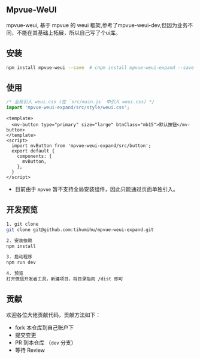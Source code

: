 ## Mpvue-WeUI

mpvue-weui, 基于 mpvue 的 weui 框架,参考了mpvue-weui-dev,但因为业务不同，不能在其基础上拓展，所以自己写了个ui库。


## 安装

``` bash
npm install mpvue-weui --save  # cnpm install mpvue-weui-expand --save

```

## 使用
``` js
/* 全局引入 weui.css (在 `src/main.js` 中引入 weui.css) */
import 'mpvue-weui-expand/src/style/weui.css';
```
``` vue
<template>
  <mv-button type="primary" size="large" btnClass="mb15">默认按钮</mv-button>
</template>
<script>
  import mvButton from 'mpvue-weui-expand/src/button';
  export default {
    components: {
      mvButton,
    },
  }
</script>
```

* 目前由于 `mpvue` 暂不支持全局安装组件，因此只能通过页面单独引入。


## 开发预览

``` bash
1. git clone
git clone git@github.com:tihumihu/mpvue-weui-expand.git

2. 安装依赖
npm install

3. 启动程序
npm run dev

4. 预览
打开微信开发者工具，新建项目，将目录指向 /dist 即可

```

## 贡献

欢迎各位大佬贡献代码，贡献方法如下：

* fork 本仓库到自己账户下
* 提交变更
* PR 到本仓库 （`dev` 分支）
* 等待 Review
